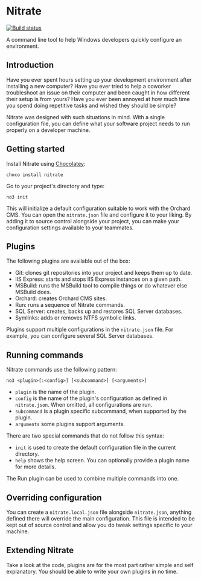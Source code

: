 # Nitrate
[![Build status](https://ci.appveyor.com/api/projects/status/3otmy0mo3yw2qmpl?svg=true)](https://ci.appveyor.com/project/Ventajou71375/nitrate)

A command line tool to help Windows developers quickly configure an environment.

## Introduction

Have you ever spent hours setting up your development environment after installing a new computer? 
Have you ever tried to help a coworker troubleshoot an issue on their computer and been caught in how different their setup
is from yours? Have you ever been annoyed at how much time you spend doing repetitive tasks and wished they should be simple?

Nitrate was designed with such situations in mind. With a single configuration file, you can define what your software project
needs to run properly on a developer machine.

## Getting started

Install Nitrate using [Chocolatey](https://chocolatey.org/):

    choco install nitrate

Go to your project's directory and type:

    no3 init

This will initialize a default configuration suitable to work with the Orchard CMS. You can open the ```nitrate.json``` file and
configure it to your liking. By adding it to source control alongside your project, you can make your configuration settings available
to your teammates.

## Plugins

The following plugins are available out of the box:
- Git: clones git repositories into your project and keeps them up to date.
- IIS Express: starts and stops IIS Express instances on a given path.
- MSBuild: runs the MSBuild tool to compile things or do whatever else MSBuild does.
- Orchard: creates Orchard CMS sites.
- Run: runs a sequence of Nitrate commands.
- SQL Server: creates, backs up and restores SQL Server databases.
- Symlinks: adds or removes NTFS symbolic links.

Plugins support multiple configurations in the ```nitrate.json``` file. For example, you can configure several
SQL Server databases.

## Running commands

Nitrate commands use the following pattern:

    no3 <plugin>[:<config>] [<subcommand>] [<arguments>]

- ```plugin``` is the name of the plugin.
- ```config``` is the name of the plugin's configuration as defined in ```nitrate.json```. When omitted, all configurations are run.
- ```subcommand``` is a plugin specific subcommand, when supported by the plugin.
- ```arguments``` some plugins support arguments.

There are two special commands that do not follow this syntax:

- ```init``` is used to create the default configuration file in the current directory.
- ```help``` shows the help screen. You can optionally provide a plugin name for more details.

The Run plugin can be used to combine multiple commands into one.

## Overriding configuration

You can create a ```nitrate.local.json``` file alongside ```nitrate.json```, anything defined there will override the main configuration.
This file is intended to be kept out of source control and allow you do tweak settings specific to your machine.

## Extending Nitrate

Take a look at the code, plugins are for the most part rather simple and self explanatory.
You should be able to write your own plugins in no time.
